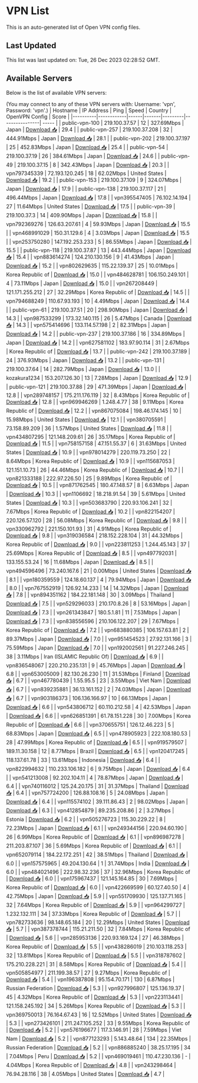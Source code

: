 # VPN List

This is an auto-generated list of Open VPN config files.

## Last Updated

This list was last updated on: Tue, 26 Dec 2023 02:28:52 GMT.

## Available Servers

Below is the list of available VPN servers:

(You may connect to any of these VPN servers with: Username: 'vpn', Password: 'vpn'.)
| Hostname | IP Address | Ping | Speed | Country | OpenVPN Config | Score |
|----------|------------|------|-------|---------|----------------| ----- |
| public-vpn-100 | 219.100.37.57 | 12 | 327.69Mbps | Japan | [Download 📥](./configs/server_0_JP.ovpn) | 29.4 |
| public-vpn-257 | 219.100.37.208 | 32 | 444.91Mbps | Japan | [Download 📥](./configs/server_1_JP.ovpn) | 28.1 |
| public-vpn-202 | 219.100.37.197 | 25 | 452.83Mbps | Japan | [Download 📥](./configs/server_2_JP.ovpn) | 25.4 |
| public-vpn-54 | 219.100.37.19 | 26 | 384.61Mbps | Japan | [Download 📥](./configs/server_3_JP.ovpn) | 24.6 |
| public-vpn-49 | 219.100.37.15 | 8 | 342.43Mbps | Japan | [Download 📥](./configs/server_4_JP.ovpn) | 20.3 |
| vpn797345339 | 72.193.120.245 | 18 | 62.02Mbps | United States | [Download 📥](./configs/server_5_US.ovpn) | 19.2 |
| public-vpn-153 | 219.100.37.109 | 9 | 324.07Mbps | Japan | [Download 📥](./configs/server_6_JP.ovpn) | 17.9 |
| public-vpn-138 | 219.100.37.117 | 21 | 496.44Mbps | Japan | [Download 📥](./configs/server_7_JP.ovpn) | 17.8 |
| vpn395547405 | 76.102.14.194 | 27 | 11.64Mbps | United States | [Download 📥](./configs/server_8_US.ovpn) | 17.5 |
| public-vpn-39 | 219.100.37.3 | 14 | 409.90Mbps | Japan | [Download 📥](./configs/server_9_JP.ovpn) | 15.8 |
| vpn792369276 | 126.63.207.61 | 4 | 59.93Mbps | Japan | [Download 📥](./configs/server_10_JP.ovpn) | 15.5 |
| vpn468991029 | 150.31.129.6 | 4 | 3.03Mbps | Japan | [Download 📥](./configs/server_11_JP.ovpn) | 15.5 |
| vpn253750280 | 147.192.253.233 | 5 | 86.55Mbps | Japan | [Download 📥](./configs/server_12_JP.ovpn) | 15.5 |
| public-vpn-118 | 219.100.37.87 | 13 | 443.44Mbps | Japan | [Download 📥](./configs/server_13_JP.ovpn) | 15.4 |
| vpn883614274 | 124.210.130.156 | 9 | 41.43Mbps | Japan | [Download 📥](./configs/server_14_JP.ovpn) | 15.2 |
| vpn802629635 | 115.22.139.37 | 25 | 10.01Mbps | Korea Republic of | [Download 📥](./configs/server_15_KR.ovpn) | 15.0 |
| vpn484628781 | 106.150.249.101 | 4 | 73.11Mbps | Japan | [Download 📥](./configs/server_16_JP.ovpn) | 15.0 |
| vpn267208449 | 121.171.255.212 | 27 | 32.29Mbps | Korea Republic of | [Download 📥](./configs/server_17_KR.ovpn) | 14.5 |
| vpn794688249 | 110.67.93.193 | 10 | 4.49Mbps | Japan | [Download 📥](./configs/server_18_JP.ovpn) | 14.4 |
| public-vpn-61 | 219.100.37.51 | 20 | 298.90Mbps | Japan | [Download 📥](./configs/server_19_JP.ovpn) | 14.3 |
| vpn987533299 | 173.32.140.115 | 26 | 5.47Mbps | Canada | [Download 📥](./configs/server_20_CA.ovpn) | 14.3 |
| vpn575414696 | 133.114.57.198 | 2 | 82.31Mbps | Japan | [Download 📥](./configs/server_21_JP.ovpn) | 14.2 |
| public-vpn-237 | 219.100.37.186 | 16 | 334.89Mbps | Japan | [Download 📥](./configs/server_22_JP.ovpn) | 14.2 |
| vpn627581102 | 183.97.90.114 | 31 | 2.67Mbps | Korea Republic of | [Download 📥](./configs/server_23_KR.ovpn) | 13.7 |
| public-vpn-242 | 219.100.37.189 | 24 | 376.93Mbps | Japan | [Download 📥](./configs/server_24_JP.ovpn) | 13.2 |
| public-vpn-131 | 219.100.37.64 | 14 | 282.79Mbps | Japan | [Download 📥](./configs/server_25_JP.ovpn) | 13.0 |
| kozakura1234 | 153.207.126.30 | 13 | 7.28Mbps | Japan | [Download 📥](./configs/server_26_JP.ovpn) | 12.9 |
| public-vpn-121 | 219.100.37.88 | 29 | 471.39Mbps | Japan | [Download 📥](./configs/server_27_JP.ovpn) | 12.8 |
| vpn289748157 | 175.211.176.119 | 32 | 8.43Mbps | Korea Republic of | [Download 📥](./configs/server_28_KR.ovpn) | 12.8 |
| vpn969946269 | 1.248.4.77 | 38 | 9.11Mbps | Korea Republic of | [Download 📥](./configs/server_29_KR.ovpn) | 12.2 |
| vpn867075084 | 198.46.174.145 | 10 | 15.98Mbps | United States | [Download 📥](./configs/server_30_US.ovpn) | 12.1 |
| vpn380705591 | 73.158.89.209 | 36 | 1.57Mbps | United States | [Download 📥](./configs/server_31_US.ovpn) | 11.8 |
| vpn434807295 | 121.148.209.61 | 26 | 35.17Mbps | Korea Republic of | [Download 📥](./configs/server_32_KR.ovpn) | 11.5 |
| vpn758157158 | 47.151.55.37 | 6 | 31.63Mbps | United States | [Download 📥](./configs/server_33_US.ovpn) | 10.9 |
| vpn978014279 | 220.119.73.250 | 22 | 8.64Mbps | Korea Republic of | [Download 📥](./configs/server_34_KR.ovpn) | 10.9 |
| vpn115687053 | 121.151.10.73 | 26 | 44.46Mbps | Korea Republic of | [Download 📥](./configs/server_35_KR.ovpn) | 10.7 |
| vpn821333188 | 222.97.226.50 | 25 | 9.89Mbps | Korea Republic of | [Download 📥](./configs/server_36_KR.ovpn) | 10.5 |
| vpn871762545 | 180.47.148.57 | 8 | 6.63Mbps | Japan | [Download 📥](./configs/server_37_JP.ovpn) | 10.3 |
| vpn1106692 | 18.218.91.54 | 39 | 5.61Mbps | United States | [Download 📥](./configs/server_38_US.ovpn) | 10.3 |
| vpn503683790 | 220.93.106.241 | 32 | 7.67Mbps | Korea Republic of | [Download 📥](./configs/server_39_KR.ovpn) | 10.2 |
| vpn822154207 | 220.126.57.120 | 28 | 56.08Mbps | Korea Republic of | [Download 📥](./configs/server_40_KR.ovpn) | 9.8 |
| vpn330962792 | 221.150.101.93 | 31 | 4.91Mbps | Korea Republic of | [Download 📥](./configs/server_41_KR.ovpn) | 9.8 |
| vpn319036584 | 218.152.228.104 | 31 | 44.32Mbps | Korea Republic of | [Download 📥](./configs/server_42_KR.ovpn) | 9.0 |
| vpn223811253 | 1.244.45.143 | 37 | 25.69Mbps | Korea Republic of | [Download 📥](./configs/server_43_KR.ovpn) | 8.5 |
| vpn497792031 | 133.155.53.24 | 16 | 11.68Mbps | Japan | [Download 📥](./configs/server_44_JP.ovpn) | 8.5 |
| vpn494596496 | 73.240.167.6 | 21 | 0.00Mbps | United States | [Download 📥](./configs/server_45_US.ovpn) | 8.1 |
| vpn180359559 | 124.18.60.137 | 4 | 79.94Mbps | Japan | [Download 📥](./configs/server_46_JP.ovpn) | 8.0 |
| vpn767552919 | 126.92.14.233 | 14 | 14.32Mbps | Japan | [Download 📥](./configs/server_47_JP.ovpn) | 7.8 |
| vpn894351162 | 184.22.181.148 | 30 | 3.09Mbps | Thailand | [Download 📥](./configs/server_48_TH.ovpn) | 7.5 |
| vpn529296033 | 210.170.8.26 | 8 | 53.16Mbps | Japan | [Download 📥](./configs/server_49_JP.ovpn) | 7.3 |
| vpn261343847 | 180.5.1.81 | 11 | 7.53Mbps | Japan | [Download 📥](./configs/server_50_JP.ovpn) | 7.3 |
| vpn838556596 | 210.106.122.207 | 29 | 7.67Mbps | Korea Republic of | [Download 📥](./configs/server_51_KR.ovpn) | 7.2 |
| vpn683880385 | 106.157.63.81 | 2 | 89.37Mbps | Japan | [Download 📥](./configs/server_52_JP.ovpn) | 7.0 |
| vpn951454523 | 27.92.131.166 | 3 | 75.59Mbps | Japan | [Download 📥](./configs/server_53_JP.ovpn) | 7.0 |
| vpn192002561 | 91.227.246.245 | 38 | 3.11Mbps | Iran (ISLAMIC Republic Of) | [Download 📥](./configs/server_54_IR.ovpn) | 6.9 |
| vpn836548067 | 220.210.235.131 | 9 | 45.76Mbps | Japan | [Download 📥](./configs/server_55_JP.ovpn) | 6.8 |
| vpn653005009 | 82.130.26.230 | 11 | 31.53Mbps | Finland | [Download 📥](./configs/server_56_FI.ovpn) | 6.7 |
| vpn467780439 | 1.55.95.5 | 23 | 3.55Mbps | Viet Nam | [Download 📥](./configs/server_57_VN.ovpn) | 6.7 |
| vpn839235881 | 36.13.161.152 | 2 | 74.03Mbps | Japan | [Download 📥](./configs/server_58_JP.ovpn) | 6.7 |
| vpn903186373 | 106.136.166.97 | 10 | 66.13Mbps | Japan | [Download 📥](./configs/server_59_JP.ovpn) | 6.6 |
| vpn543806712 | 60.110.212.58 | 4 | 42.53Mbps | Japan | [Download 📥](./configs/server_60_JP.ovpn) | 6.6 |
| vpn626851391 | 61.78.151.228 | 30 | 7.00Mbps | Korea Republic of | [Download 📥](./configs/server_61_KR.ovpn) | 6.6 |
| vpn370655751 | 126.12.46.223 | 5 | 68.83Mbps | Japan | [Download 📥](./configs/server_62_JP.ovpn) | 6.5 |
| vpn478905923 | 222.108.180.53 | 28 | 47.99Mbps | Korea Republic of | [Download 📥](./configs/server_63_KR.ovpn) | 6.5 |
| vpn919579507 | 189.11.30.158 | 12 | 8.77Mbps | Brazil | [Download 📥](./configs/server_64_BR.ovpn) | 6.5 |
| vpn120417245 | 118.137.61.78 | 33 | 13.61Mbps | Indonesia | [Download 📥](./configs/server_65_ID.ovpn) | 6.4 |
| vpn822994632 | 110.233.106.182 | 6 | 9.75Mbps | Japan | [Download 📥](./configs/server_66_JP.ovpn) | 6.4 |
| vpn541213008 | 92.202.104.11 | 4 | 78.87Mbps | Japan | [Download 📥](./configs/server_67_JP.ovpn) | 6.4 |
| vpn740116012 | 125.24.20.175 | 31 | 31.37Mbps | Thailand | [Download 📥](./configs/server_68_TH.ovpn) | 6.4 |
| vpn757724200 | 126.88.108.16 | 5 | 24.08Mbps | Japan | [Download 📥](./configs/server_69_JP.ovpn) | 6.4 |
| vpn115574102 | 39.111.86.43 | 2 | 98.02Mbps | Japan | [Download 📥](./configs/server_70_JP.ovpn) | 6.3 |
| vpn412854879 | 89.235.208.86 | 2 | 3.27Mbps | Estonia | [Download 📥](./configs/server_71_EE.ovpn) | 6.2 |
| vpn505276723 | 115.30.229.22 | 8 | 72.23Mbps | Japan | [Download 📥](./configs/server_72_JP.ovpn) | 6.1 |
| vpn249344156 | 220.94.60.190 | 26 | 6.99Mbps | Korea Republic of | [Download 📥](./configs/server_73_KR.ovpn) | 6.1 |
| vpn896987278 | 211.203.87.107 | 36 | 5.69Mbps | Korea Republic of | [Download 📥](./configs/server_74_KR.ovpn) | 6.1 |
| vpn652079114 | 184.22.172.251 | 42 | 38.51Mbps | Thailand | [Download 📥](./configs/server_75_TH.ovpn) | 6.0 |
| vpn157575965 | 49.204.130.64 | 1 | 31.74Mbps | India | [Download 📥](./configs/server_76_IN.ovpn) | 6.0 |
| vpn484021496 | 222.98.32.236 | 37 | 32.96Mbps | Korea Republic of | [Download 📥](./configs/server_77_KR.ovpn) | 6.0 |
| vpn175967437 | 121.145.164.85 | 30 | 7.69Mbps | Korea Republic of | [Download 📥](./configs/server_78_KR.ovpn) | 6.0 |
| vpn422669599 | 60.127.40.50 | 4 | 42.75Mbps | Japan | [Download 📥](./configs/server_79_JP.ovpn) | 5.9 |
| vpn551709930 | 125.137.71.165 | 32 | 7.64Mbps | Korea Republic of | [Download 📥](./configs/server_80_KR.ovpn) | 5.9 |
| vpn964299727 | 1.232.132.111 | 34 | 37.33Mbps | Korea Republic of | [Download 📥](./configs/server_81_KR.ovpn) | 5.7 |
| vpn782733636 | 98.148.65.184 | 20 | 12.29Mbps | United States | [Download 📥](./configs/server_82_US.ovpn) | 5.7 |
| vpn387378744 | 115.21.211.50 | 32 | 7.84Mbps | Korea Republic of | [Download 📥](./configs/server_83_KR.ovpn) | 5.6 |
| vpn285953136 | 220.93.169.124 | 27 | 46.38Mbps | Korea Republic of | [Download 📥](./configs/server_84_KR.ovpn) | 5.5 |
| vpn438286019 | 210.103.118.253 | 32 | 13.81Mbps | Korea Republic of | [Download 📥](./configs/server_85_KR.ovpn) | 5.5 |
| vpn318787602 | 175.210.228.221 | 31 | 8.58Mbps | Korea Republic of | [Download 📥](./configs/server_86_KR.ovpn) | 5.4 |
| vpn505854977 | 211.199.38.57 | 27 | 9.27Mbps | Korea Republic of | [Download 📥](./configs/server_87_KR.ovpn) | 5.4 |
| vpn196387808 | 95.154.70.171 | 130 | 6.87Mbps | Russian Federation | [Download 📥](./configs/server_88_RU.ovpn) | 5.3 |
| vpn927996807 | 125.136.19.37 | 45 | 4.32Mbps | Korea Republic of | [Download 📥](./configs/server_89_KR.ovpn) | 5.3 |
| vpn223113441 | 121.158.245.192 | 34 | 5.26Mbps | Korea Republic of | [Download 📥](./configs/server_90_KR.ovpn) | 5.3 |
| vpn369750013 | 76.164.67.43 | 16 | 12.52Mbps | United States | [Download 📥](./configs/server_91_US.ovpn) | 5.3 |
| vpn273426101 | 211.247.105.252 | 33 | 9.55Mbps | Korea Republic of | [Download 📥](./configs/server_92_KR.ovpn) | 5.2 |
| vpn576196677 | 117.3.146.91 | 28 | 7.59Mbps | Viet Nam | [Download 📥](./configs/server_93_VN.ovpn) | 5.2 |
| vpn877123293 | 5.143.48.64 | 134 | 22.35Mbps | Russian Federation | [Download 📥](./configs/server_94_RU.ovpn) | 5.2 |
| vpn886885240 | 38.25.17.195 | 34 | 7.04Mbps | Peru | [Download 📥](./configs/server_95_PE.ovpn) | 5.2 |
| vpn469019461 | 110.47.230.136 | - | 4.04Mbps | Korea Republic of | [Download 📥](./configs/server_96_KR.ovpn) | 4.8 |
| vpn243298464 | 76.94.28.116 | 38 | 4.05Mbps | United States | [Download 📥](./configs/server_97_US.ovpn) | 4.7 |
